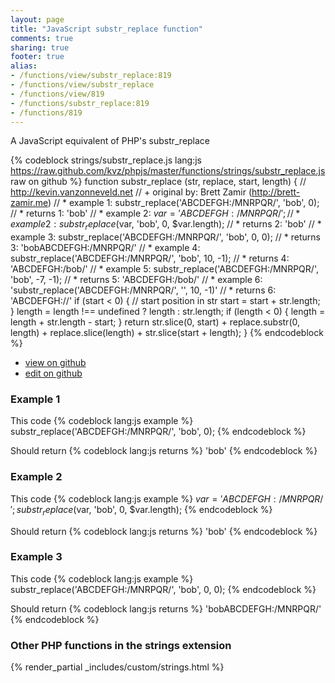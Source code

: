 ```yaml
---
layout: page
title: "JavaScript substr_replace function"
comments: true
sharing: true
footer: true
alias:
- /functions/view/substr_replace:819
- /functions/view/substr_replace
- /functions/view/819
- /functions/substr_replace:819
- /functions/819
---
```

<!-- Generated by Rakefile:build -->
A JavaScript equivalent of PHP's substr_replace

{% codeblock strings/substr_replace.js lang:js https://raw.github.com/kvz/phpjs/master/functions/strings/substr_replace.js raw on github %}
function substr_replace (str, replace, start, length) {
  // http://kevin.vanzonneveld.net
  // +   original by: Brett Zamir (http://brett-zamir.me)
  // *     example 1: substr_replace('ABCDEFGH:/MNRPQR/', 'bob', 0);
  // *     returns 1: 'bob'
  // *     example 2: $var = 'ABCDEFGH:/MNRPQR/';
  // *     example 2: substr_replace($var, 'bob', 0, $var.length);
  // *     returns 2: 'bob'
  // *     example 3: substr_replace('ABCDEFGH:/MNRPQR/', 'bob', 0, 0);
  // *     returns 3: 'bobABCDEFGH:/MNRPQR/'
  // *     example 4: substr_replace('ABCDEFGH:/MNRPQR/', 'bob', 10, -1);
  // *     returns 4: 'ABCDEFGH:/bob/'
  // *     example 5: substr_replace('ABCDEFGH:/MNRPQR/', 'bob', -7, -1);
  // *     returns 5: 'ABCDEFGH:/bob/'
  // *     example 6: 'substr_replace('ABCDEFGH:/MNRPQR/', '', 10, -1)'
  // *     returns 6: 'ABCDEFGH://'
  if (start < 0) { // start position in str
    start = start + str.length;
  }
  length = length !== undefined ? length : str.length;
  if (length < 0) {
    length = length + str.length - start;
  }
  return str.slice(0, start) + replace.substr(0, length) + replace.slice(length) + str.slice(start + length);
}
{% endcodeblock %}

 - [view on github](https://github.com/kvz/phpjs/blob/master/functions/strings/substr_replace.js)
 - [edit on github](https://github.com/kvz/phpjs/edit/master/functions/strings/substr_replace.js)

### Example 1
This code
{% codeblock lang:js example %}
substr_replace('ABCDEFGH:/MNRPQR/', 'bob', 0);
{% endcodeblock %}

Should return
{% codeblock lang:js returns %}
'bob'
{% endcodeblock %}

### Example 2
This code
{% codeblock lang:js example %}
$var = 'ABCDEFGH:/MNRPQR/';
substr_replace($var, 'bob', 0, $var.length);
{% endcodeblock %}

Should return
{% codeblock lang:js returns %}
'bob'
{% endcodeblock %}

### Example 3
This code
{% codeblock lang:js example %}
substr_replace('ABCDEFGH:/MNRPQR/', 'bob', 0, 0);
{% endcodeblock %}

Should return
{% codeblock lang:js returns %}
'bobABCDEFGH:/MNRPQR/'
{% endcodeblock %}


### Other PHP functions in the strings extension
{% render_partial _includes/custom/strings.html %}
